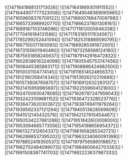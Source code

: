 ![[1471641868131713026]]
![[1471641869301911552]]
![[1471644907777323008]]
![[1471649048369065985]]
![[1471659608376709122]]
![[1471660076847009798]]
![[1471665733989920770]]
![[1471666237801308161]]
![[1471689187103748096]]
![[1471711812005646338]]
![[1471770416184131586]]
![[1471783185117634567]]
![[1471785299252441094]]
![[1471825318889590795]]
![[1471867155071193093]]
![[1471869285391872001]]
![[1471873155601940490]]
![[1471873256588124160]]
![[1471875551858245637]]
![[1471879142916472832]]
![[1471902938616324099]]
![[1471905545753747456]]
![[1471906445385863171]]
![[1471908886424682500]]
![[1471910031104774145]]
![[1471911651452485637]]
![[1471912180358414340]]
![[1471913926212210688]]
![[1471915738067656707]]
![[1471916912632283137]]
![[1471921415959965697]]
![[1471922559604121600]]
![[1471924700930478085]]
![[1471926797247959043]]
![[1471932423109681152]]
![[1471936472328523776]]
![[1471936473620303872]]
![[1471938749411979264]]
![[1471939592337121294]]
![[1471940513628569609]]
![[1471941512145432579]]
![[1471942127915454467]]
![[1471950534227681288]]
![[1471951842603008000]]
![[1471953094665773056]]
![[1471954198656954372]]
![[1471961327312654337]]
![[1471961658285342721]]
![[1471962888537395202]]
![[1471963234060091398]]
![[1471978852419350537]]
![[1471979756589518857]]
![[1471982702484099073]]
![[1471984800642703363]]
![[1471991508387741703]]
![[1471992223637987333]]
